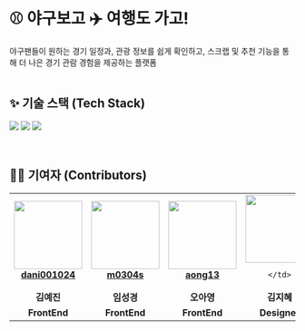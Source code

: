 # ⚾ 야구보고 ✈️ 여행도 가고!  
야구팬들이 원하는 경기 일정과, 관광 정보를 쉽게 확인하고, 스크랩 및 추천 기능을 통해 더 나은 경기 관람 경험을 제공하는 플랫폼
<br/>
<br/>


## ✨ 기술 스택 (Tech Stack)
<img src="https://img.shields.io/badge/java-EF5C55?style=for-the-badge"> <img src="https://img.shields.io/badge/Spring Boot-6DB33F?style=for-the-badge&logo=Spring Boot&logoColor=white"/> <img src="https://img.shields.io/badge/mysql-4479A1?style=for-the-badge&logo=mysql&logoColor=white"> 

<br/>


## 👨‍💻 기여자 (Contributors)

<table align="center">
  <tr>
    <td align="center">
       <img src="https://avatars.githubusercontent.com/u/77667199?v=4" width="120px;"/>   
        <br />
        <a href="\https://github.com/dani001024" title="Code"><b>dani001024</b></a>
    </td>
    <td align="center">
        <img src="https://avatars.githubusercontent.com/u/120546936?v=4" width="120px;"/> 
        <br />
        <a href="https://github.com/m0304s title="Code"><b>m0304s</b></a>
    </td>
    <td align="center">
        <img src="https://avatars.githubusercontent.com/u/110577667?v=4" width="120px;"/> 
        <br />
        <a href="https://github.com/aong13" title="Code"><b>aong13</b></a>
    </td>
    <td align="center">
        <img src="https://tr.rbxcdn.com/ecac8c841a5aea0586a50a17181934ff/420/420/Hat/Png" width="120px;"/> 
        <br />
        
    </td>
  </tr>
  <tr>
    <td align="center"><b>김예진</b></td>
    <td align="center"><b>임성경</b></td>
    <td align="center"><b>오아영</b></td>
    <td align="center"><b>김지혜</b></td>
  </tr>
  <tr>
    <td align="center"><b>FrontEnd</b></td>
    <td align="center"><b>FrontEnd</b></td>
    <td align="center"><b>FrontEnd</b></td>
    <td align="center"><b>Designer</b></td>
  </tr>
</table>
